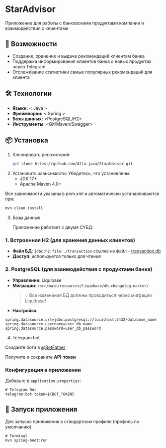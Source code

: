 # StarAdvisor

Приложение для работы с банковскими продуктами компании и взаимодействия с клиентами 

## 🚀 Возможности
- Создание, хранение и выдача рекомендаций клиентам банка
- Поддержка информирования клиентов банка о новых продуктах через Telegram
- Отслеживание статистики самых популярных рекомендаций для клиента

## 🛠 Технологии
- **Языки:** < Java >
- **Фреймворки:** < Spring >
- **Базы данных:** <PostgreSQL/H2>
- **Инструменты:** <Git/Maven/Swagger>

## 📦 Установка
1. Клонировать репозиторий:
   ```bash
   git clone https://github.com/Alla-java/StarAdvisor.git
    ```
2. Установить зависимости:
   Убедитесь, что установлены:
   - JDK 17+ 
   - Apache Maven 4.0+
     
  Все зависимости указаны в pom.xml и автоматически устанавливаются при:
   ```bash
   mvn clean install
   ```
3. Базы данных
   
   Приложение работает с двумя СУБД:
   
### 1. Встроенная H2 (для хранения данных клиентов)
- **Файл БД**: `jdbc:h2:file:./transaction`  ссылка на файл - [transaction.db](./transaction.mv.db)
- **Доступ**: используется только для чтения
### 2. PostgreSQL (для взаимодействия с продуктами банка)
- **Управление**: Liquibase
- **Миграции**: `/src/main/resources/liquebase/db.changelog-master/`
  > 💡 Все изменения БД должны проводиться через миграции Liquibase!
- **Настройка**:
```properties
spring.datasource.url=jdbc:postgresql://localhost:5432/database_name
spring.datasource.username=user_db_name
spring.datasource.password=user_db_password
```

4. Telegram bot
   
 Создайте бота в [@BotFather](https://t.me/BotFather)
 
 Получите и сохраните **API-токен**
 
### Конфигурация в приложении
Добавьте в `application.properties`:
```properties
# Telegram Bot
telegram.bot.token=${BOT_TOKEN}
```

## 🚀 Запуск приложения

Для запуска приложения в стандартном профиле (профиль по умолчанию) 
```properties
# Terminal
mvn spring-boot:run
```
    
